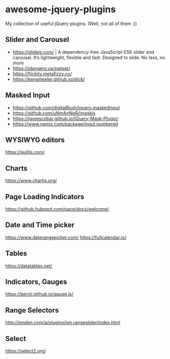 # awesome-jquery-plugins
My collection of useful jQuery plugins. (Well, not all of them :))

## Slider and Carousel
- https://glidejs.com/ | A dependency-free JavaScript ES6 slider and carousel. It’s lightweight, flexible and fast. Designed to slide. No less, no more
- https://idangero.us/swiper/
- https://flickity.metafizzy.co/
- https://kenwheeler.github.io/slick/

## Masked Input
- https://github.com/digitalBush/jquery.maskedinput
- https://github.com/uNmAnNeR/imaskjs
- https://igorescobar.github.io/jQuery-Mask-Plugin/
- https://www.npmjs.com/package/input.numbered

## WYSIWYG editors
https://quilljs.com/

## Charts
https://www.chartjs.org/

## Page Loading Indicators
https://github.hubspot.com/pace/docs/welcome/

## Date and Time picker
https://www.daterangepicker.com/
https://fullcalendar.io/

## Tables
https://datatables.net/

## Indicators, Gauges
https://bernii.github.io/gauge.js/

## Range Selectors
http://ionden.com/a/plugins/ion.rangeslider/index.html

## Select
https://select2.org/

